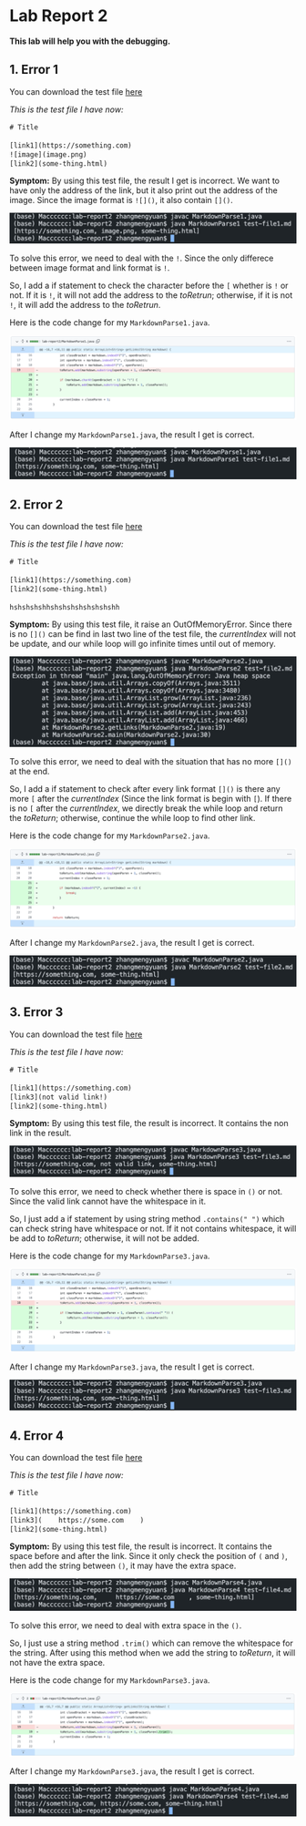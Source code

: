 # Lab Report 2
**This lab will help you with the debugging.**

## 1. Error 1
You can download the test file [here](https://github.com/Meng-zmy/cse15l-lab-reports/blob/1557d6dd6053e678865c2efaba30832bdc7d7d9c/lab-report2/test-file1.md)

*This is the test file I have now:*
```
# Title

[link1](https://something.com)
![image](image.png)
[link2](some-thing.html)
```

**Symptom:** By using this test file, the result I get is incorrect. We want to have only the address of the link, but it also print out the address of the image. Since the image format is `![]()`, it also contain `[]()`.

![image](error1.png)

To solve this error, we need to deal with the `!`. Since the only differece between image format and link format is `!`.

So, I add a if statement to check the character before the `[` whether is `!` or not. If it is `!`, it will not add the address to the *toRetrun*; otherwise, if it is not `!`, it will add the address to the *toRetrun*.

Here is the code change for my `MarkdownParse1.java`.

![image](change_1.png)

After I change my `MarkdownParse1.java`, the result I get is correct.

![image](after_change1.png)


## 2. Error 2
You can download the test file [here](https://github.com/Meng-zmy/cse15l-lab-reports/blob/c4a32b11d23344a9e96b63751c254031fb33f21f/lab-report2/test-file2.md)

*This is the test file I have now:*
```
# Title

[link1](https://something.com)
[link2](some-thing.html)

hshshshshhshshshshshshshshh
```

**Symptom:** By using this test file, it raise an OutOfMemoryError. Since there is no `[]()` can be find in last two line of the test file, the *currentIndex* will not be update, and our while loop will go infinite times until out of memory.

![image](error2.png)

To solve this error, we need to deal with the situation that has no more `[]()` at the end.

So, I add a if statement to check after every link format `[]()` is there any more `[` after the *currentIndex* (Since the link format is begin with `[`). If there is no `[` after the *currentIndex*, we directly break the while loop and return the *toReturn*; otherwise, continue the while loop to find other link.

Here is the code change for my `MarkdownParse2.java`.

![image](change_2.png)

After I change my `MarkdownParse2.java`, the result I get is correct.

![image](after_change2.png)


## 3. Error 3
You can download the test file [here](https://github.com/Meng-zmy/cse15l-lab-reports/blob/1263db70ff9ee1e72f0aa47ff89a9e7b5bb52cdc/lab-report2/test-file3.md)

*This is the test file I have now:*
```
# Title

[link1](https://something.com)
[link3](not valid link!)
[link2](some-thing.html)
```

**Symptom:** By using this test file, the result is incorrect. It contains the non link in the result.

![image](error3.png)

To solve this error, we need to check whether there is space in `()` or not. Since the valid link cannot have the whitespace in it.

So, I just add a if statement by using string method `.contains(" ")` which can check string have whitespace or not. If it not contains whitespace, it will be add to *toReturn*; otherwise, it will not be added.

Here is the code change for my `MarkdownParse3.java`.

![image](change_3.png)

After I change my `MarkdownParse3.java`, the result I get is correct.

![image](after_change3.png)


## 4. Error 4
You can download the test file [here](https://github.com/Meng-zmy/cse15l-lab-reports/blob/926ee795218958d97f492ad13ee99df030d9562c/lab-report2/test-file4.md)

*This is the test file I have now:*
```
# Title

[link1](https://something.com)
[link3](    https://some.com    )
[link2](some-thing.html)
```

**Symptom:** By using this test file, the result is incorrect. It contains the space before and after the link. Since it only check the position of `(` and `)`, then add the string between `()`, it may have the extra space.

![image](error4.png)

To solve this error, we need to deal with extra space in the `()`.

So, I just use a string method `.trim()` which can remove the whitespace for the string. After using this method when we add the string to *toReturn*, it will not have the extra space.

Here is the code change for my `MarkdownParse3.java`.

![image](change_4.png)

After I change my `MarkdownParse3.java`, the result I get is correct.

![image](after_change4.png)